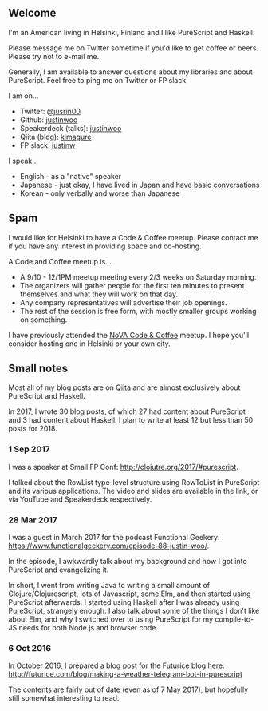 ## Welcome

I'm an American living in Helsinki, Finland and I like PureScript and
Haskell.

Please message me on Twitter sometime if you'd like to get coffee or
beers. Please try not to e-mail me.

Generally, I am available to answer questions about my libraries and
about PureScript. Feel free to ping me on Twitter or FP slack.

I am on...

* Twitter: @[jusrin00](https://twitter.com/jusrin00)
* Github: [justinwoo](https://github.com/justinwoo)
* Speakerdeck (talks): [justinwoo](https://speakerdeck.com/justinwoo/)
* Qiita (blog): [kimagure](http://qiita.com/kimagure)
* FP slack: [justinw](https://fpchat-invite.herokuapp.com/)

I speak...

* English - as a "native" speaker
* Japanese - just okay, I have lived in Japan and have basic conversations
* Korean - only verbally and worse than Japanese

## Spam

I would like for Helsinki to have a Code & Coffee meetup. Please contact me if you have any interest in providing space and co-hosting.

A Code and Coffee meetup is...

* A 9/10 - 12/1PM meetup meeting every 2/3 weeks on Saturday morning.
* The organizers will gather people for the first ten minutes to present themselves and what they will work on that day.
* Any company representatives will advertise their job openings.
* The rest of the session is free form, with mostly smaller groups working on something.

I have previously attended the [NoVA Code & Coffee](https://www.meetup.com/NoVA-Code-Coffee/) meetup. I hope you'll consider hosting one in Helsinki or your own city.

## Small notes

Most all of my blog posts are on [Qiita](http://qiita.com/kimagure) and are almost exclusively about PureScript and Haskell.

In 2017, I wrote 30 blog posts, of which 27 had content about PureScript and 3 had content about Haskell. I plan to write at least 12 but less than 50 posts for 2018.

### 1 Sep 2017

I was a speaker at Small FP Conf:
<http://clojutre.org/2017/#purescript>.

I talked about the RowList type-level structure using RowToList in PureScript and its various applications. The video and slides are available in the link, or via YouTube and Speakerdeck respectively.

### 28 Mar 2017

I was a guest in March 2017 for the podcast Functional Geekery: <https://www.functionalgeekery.com/episode-88-justin-woo/>.

In the episode, I awkwardly talk about my background and how I got into PureScript and evangelizing it.

In short, I went from writing Java to writing a small amount of Clojure/Clojurescript, lots of Javascript, some Elm, and then started using PureScript afterwards. I started using Haskell after I was already using PureScript, strangely enough. I also talk about some of the things I don't like about Elm, and why I switched over to using PureScript for my compile-to-JS needs for both Node.js and browser code.

### 6 Oct 2016

In October 2016, I prepared a blog post for the Futurice blog here: <http://futurice.com/blog/making-a-weather-telegram-bot-in-purescript>

The contents are fairly out of date (even as of 7 May 2017), but hopefully still somewhat interesting to read.
